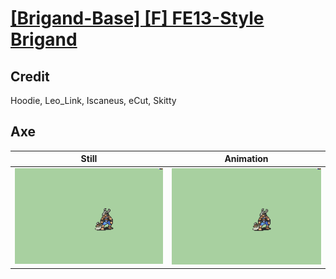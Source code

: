 # [\[Brigand-Base\] \[F\] FE13-Style Brigand](../)

## Credit

Hoodie, Leo_Link, Iscaneus, eCut, Skitty
	
## Axe

| Still | Animation |
| :---: | :-------: |
| ![Axe still](./Axe_000.png) | ![Axe animation](./Axe.gif) |
